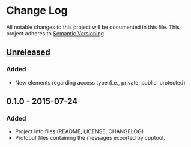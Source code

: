 # Change Log
All notable changes to this project will be documented in this file.
This project adheres to [Semantic Versioning](http://semver.org/).

## [Unreleased][unreleased]
### Added
- New elements regarding access type (i.e., private, public, protected)

## 0.1.0 - 2015-07-24
### Added
- Project info files (README, LICENSE, CHANGELOG)
- Protobuf files containing the messages exported by cpptool.

[unreleased]: https://github.com/search-rug/cpptool-proto/compare/v0.1.0...HEAD